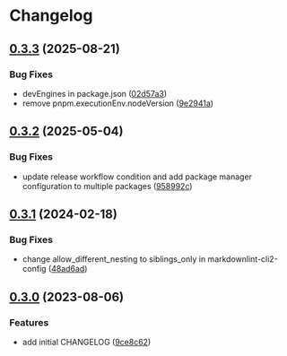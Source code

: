 # Changelog

## [0.3.3](https://github.com/nozomiishii/configs/compare/@nozomiishii/markdownlint-cli2-config-v0.3.2...@nozomiishii/markdownlint-cli2-config-v0.3.3) (2025-08-21)


### Bug Fixes

* devEngines in package.json ([02d57a3](https://github.com/nozomiishii/configs/commit/02d57a31f4d4d403b14ad223661c9531faeda296))
* remove pnpm.executionEnv.nodeVersion ([9e2941a](https://github.com/nozomiishii/configs/commit/9e2941a0b00a83a5dc00391a533eccd3dd9b7824))

## [0.3.2](https://github.com/nozomiishii/configs/compare/@nozomiishii/markdownlint-cli2-config-v0.3.1...@nozomiishii/markdownlint-cli2-config-v0.3.2) (2025-05-04)

### Bug Fixes

- update release workflow condition and add package manager configuration to multiple packages ([958992c](https://github.com/nozomiishii/configs/commit/958992ccd8bdaf906a50bb769ec45459fab81210))

## [0.3.1](https://github.com/nozomiishii/configs/compare/@nozomiishii/markdownlint-cli2-config-v0.3.0...@nozomiishii/markdownlint-cli2-config-v0.3.1) (2024-02-18)

### Bug Fixes

- change allow_different_nesting to siblings_only in markdownlint-cli2-config ([48ad6ad](https://github.com/nozomiishii/configs/commit/48ad6ad2a28c93461f44567e0cc0cf8635ebf93b))

## [0.3.0](https://github.com/nozomiishii/configs/compare/@nozomiishii/markdownlint-cli2-config-v0.2.0...@nozomiishii/markdownlint-cli2-config-v0.3.0) (2023-08-06)

### Features

- add initial CHANGELOG ([9ce8c62](https://github.com/nozomiishii/configs/commit/9ce8c62626daccb52d6855312820188fbb069a18))
